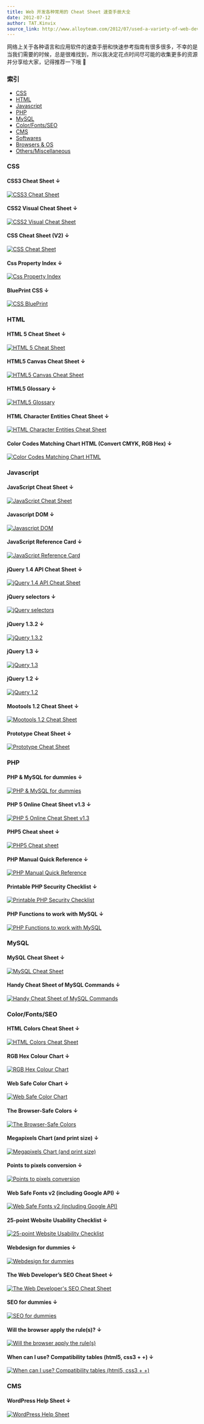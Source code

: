 ```yaml
---
title: Web 开发各种常用的 Cheat Sheet 速查手册大全
date: 2012-07-12
author: TAT.Kinvix
source_link: http://www.alloyteam.com/2012/07/used-a-variety-of-web-development-cheat-sheet-quick-reference-manual-collection/
---
```


<!-- {% raw %} - for jekyll -->

网络上关于各种语言和应用软件的速查手册和快速参考指南有很多很多，不幸的是当我们需要的时候，总是很难找到，所以我决定花点时间尽可能的收集更多的资源并分享给大家，记得推荐一下哦 🙂

### 索引

-   [CSS](http://www.cnblogs.com/lhb25/archive/2011/05/05/2031252.html#css "CSS")
-   [HTML](http://www.cnblogs.com/lhb25/archive/2011/05/05/2031252.html#html "HTML")
-   [Javascript](http://www.cnblogs.com/lhb25/archive/2011/05/05/2031252.html#javascript "Javascript")
-   [PHP](http://www.cnblogs.com/lhb25/archive/2011/05/05/2031252.html#php "PHP")
-   [MySQL](http://www.cnblogs.com/lhb25/archive/2011/05/05/2031252.html#mysql "MySQL")
-   [Color/Fonts/SEO](http://www.cnblogs.com/lhb25/archive/2011/05/05/2031252.html#colorfontsseo "Color/Fonts/SEO")
-   [CMS](http://www.cnblogs.com/lhb25/archive/2011/05/05/2031252.html#cms "CMS")
-   [Softwares](http://www.cnblogs.com/lhb25/archive/2011/05/05/2031252.html#softwares "Softwares")
-   [Browsers & OS](http://www.cnblogs.com/lhb25/archive/2011/05/05/2031252.html#browsersos "Browsers & OS")
-   [Others/Miscellaneous](http://www.cnblogs.com/lhb25/archive/2011/05/05/2031252.html#others "Others/Miscellaneous")

### CSS

#### CSS3 Cheat Sheet ↓

[![CSS3 Cheat Sheet](http://www.alloyteam.com/wp-content/uploads/auto_save_image/2012/07/131531zpb.jpg)](http://www.smashingmagazine.com/2009/07/13/css-3-cheat-sheet-pdf/ "CSS3 Cheat Sheet")

#### CSS2 Visual Cheat Sheet ↓

[![CSS2 Visual Cheat Sheet](http://www.alloyteam.com/wp-content/uploads/auto_save_image/2012/07/131539iT5.jpg)](http://woorkup.com/2009/10/02/css2-visual-cheat-sheet/ "CSS2 Visual Cheat Sheet")

#### CSS Cheat Sheet (V2) ↓

[![CSS Cheat Sheet](http://www.alloyteam.com/wp-content/uploads/auto_save_image/2012/07/131541CCe.jpg)](http://www.addedbytes.com/cheat-sheets/css-cheat-sheet/ "CSS Cheat Sheet")

#### Css Property Index ↓

[![Css Property Index](http://www.alloyteam.com/wp-content/uploads/auto_save_image/2012/07/131542tPC.jpg)](http://www.blooberry.com/indexdot/css/propindex/all.htm "Css Property Index")

#### BluePrint CSS ↓

[![CSS BluePrint](http://www.alloyteam.com/wp-content/uploads/auto_save_image/2012/07/131554n49.jpg)](http://www.garethjmsaunders.co.uk/blueprint/ "CSS BluePrint")

### HTML

#### HTML 5 Cheat Sheet ↓

[![HTML 5 Cheat Sheet](http://www.alloyteam.com/wp-content/uploads/auto_save_image/2012/07/131559c2x.jpg)](http://www.smashingmagazine.com/2009/07/06/html-5-cheat-sheet-pdf/ "HTML 5 Cheat Sheet")

#### HTML5 Canvas Cheat Sheet ↓

[![HTML5 Canvas Cheat Sheet](http://www.alloyteam.com/wp-content/uploads/auto_save_image/2012/07/1316012ly.jpg)](http://blog.nihilogic.dk/2009/02/html5-canvas-cheat-sheet.html "HTML5 Canvas Cheat Sheet")

#### HTML5 Glossary ↓

[![HTML5 Glossary](http://www.alloyteam.com/wp-content/uploads/auto_save_image/2012/07/131601TLe.jpg)](http://html5doctor.com/glossary/ "HTML5 Glossary")

#### HTML Character Entities Cheat Sheet ↓

[![HTML Character Entities Cheat Sheet](http://www.alloyteam.com/wp-content/uploads/auto_save_image/2012/07/131602NoC.jpg)](http://www.addedbytes.com/cheat-sheets/html-character-entities-cheat-sheet/ "HTML Character Entities Cheat Sheet")

#### Color Codes Matching Chart HTML (Convert CMYK, RGB Hex) ↓

[![Color Codes Matching Chart HTML](http://www.alloyteam.com/wp-content/uploads/auto_save_image/2012/07/131605K2y.jpg)](http://logoorange.com/color/color-codes-chart.php "Color Codes Matching Chart HTML")

### Javascript

#### JavaScript Cheat Sheet ↓

[![JavaScript Cheat Sheet](http://www.alloyteam.com/wp-content/uploads/auto_save_image/2012/07/131611o8W.jpg)](http://www.addedbytes.com/cheat-sheets/javascript-cheat-sheet/ "JavaScript Cheat Sheet")

#### Javascript DOM ↓

[![Javascript DOM](http://www.alloyteam.com/wp-content/uploads/auto_save_image/2012/07/131614WXE.jpg)](http://www.wait-till-i.com/2007/06/27/dom-javascript-cheat-sheet/ "Javascript DOM")

#### JavaScript Reference Card ↓

[![JavaScript Reference Card](http://www.alloyteam.com/wp-content/uploads/auto_save_image/2012/07/131616Ley.jpg)](http://wps.aw.com/wps/media/objects/2234/2287950/javascript_refererence.pdf "JavaScript Reference Card")

#### jQuery 1.4 API Cheat Sheet ↓

[![jQuery 1.4 API Cheat Sheet](http://www.alloyteam.com/wp-content/uploads/auto_save_image/2012/07/1316196uO.jpg)](http://www.futurecolors.ru/jquery/ "jQuery 1.4 API Cheat Sheet")

#### jQuery selectors ↓

[![jQuery selectors](http://www.alloyteam.com/wp-content/uploads/auto_save_image/2012/07/131622dIG.jpg)](http://refcardz.dzone.com/refcardz/jquery-selectors "jQuery selectors")

#### jQuery 1.3.2 ↓

[![jQuery 1.3.2](http://www.alloyteam.com/wp-content/uploads/auto_save_image/2012/07/1316287B2.jpg)](http://www.javascripttoolbox.com/jquery/cheatsheet/ "jQuery 1.3.2")

#### jQuery 1.3 ↓

[![jQuery 1.3](http://www.alloyteam.com/wp-content/uploads/auto_save_image/2012/07/131629DgC.jpg)](http://www.artzstudio.com/files/jquery-rules/jquery_1.3_cheatsheet_v1.pdf "jQuery 1.3")

#### jQuery 1.2 ↓

[![jQuery 1.2](http://www.alloyteam.com/wp-content/uploads/auto_save_image/2012/07/131631XRO.jpg)](http://colorcharge.com/jquery/ "jQuery 1.2")

#### Mootools 1.2 Cheat Sheet ↓

[![Mootools 1.2 Cheat Sheet](http://www.alloyteam.com/wp-content/uploads/auto_save_image/2012/07/131631jR9.jpg)](http://mediavrog.net/blog/2008/06/11/mootools/mootools-12-cheat-sheet/ "Mootools 1.2 Cheat Sheet")

#### Prototype Cheat Sheet ↓

[![Prototype Cheat Sheet](http://www.alloyteam.com/wp-content/uploads/auto_save_image/2012/07/131633h9D.jpg)](http://attic.scripteka.com/prototype_cheatsheet_1.6.0.2.pdf "Prototype Cheat Sheet")

### PHP

#### PHP & MySQL for dummies ↓

[![PHP & MySQL for dummies](http://www.alloyteam.com/wp-content/uploads/auto_save_image/2012/07/131634VCM.jpg)](http://www.dummies.com/how-to/content/php-mysql-for-dummies-cheat-sheet.html "PHP & MySQL for dummies")

#### PHP 5 Online Cheat Sheet v1.3 ↓

[![PHP 5 Online Cheat Sheet v1.3](http://www.alloyteam.com/wp-content/uploads/auto_save_image/2012/07/131635AIc.jpg)](http://designtopx.files.wordpress.com/2009/11/0php-5-online-cheat-sheet-v1-3.pdf "PHP 5 Online Cheat Sheet v1.3")

#### PHP5 Cheat sheet ↓

[![PHP5 Cheat sheet](http://www.alloyteam.com/wp-content/uploads/auto_save_image/2012/07/131635L6O.jpg)](http://www.danieldev.eu/journal/php-cheat-sheet/ "PHP5 Cheat sheet")

#### PHP Manual Quick Reference ↓

[![PHP Manual Quick Reference](http://www.alloyteam.com/wp-content/uploads/auto_save_image/2012/07/131635Jtm.jpg)](http://www.php.net/quickref.php "PHP Manual Quick Reference")

#### Printable PHP Security Checklist ↓

[![Printable PHP Security Checklist](http://www.alloyteam.com/wp-content/uploads/auto_save_image/2012/07/131635jTO.jpg)](http://www.sk89q.com/2010/04/printable-php-security-checklist/ "Printable PHP Security Checklist")

#### PHP Functions to work with MySQL ↓

[![PHP Functions to work with MySQL](http://www.alloyteam.com/wp-content/uploads/auto_save_image/2012/07/131636KD9.jpg)](http://yojance.com/cheat-sheets/php-mysql/ "PHP Functions to work with MySQL")

### MySQL

#### MySQL Cheat Sheet ↓

[![MySQL Cheat Sheet](http://www.alloyteam.com/wp-content/uploads/auto_save_image/2012/07/131637a2A.jpg)](http://www.addedbytes.com/cheat-sheets/mysql-cheat-sheet/ "MySQL Cheat Sheet")

#### Handy Cheat Sheet of MySQL Commands ↓

[![Handy Cheat Sheet of MySQL Commands](http://www.alloyteam.com/wp-content/uploads/auto_save_image/2012/07/131637GVD.jpg)](http://www.tech-geeks.org/contrib/mdrone/mysql-stuff/mysql-cheatsheet.html "Handy Cheat Sheet of MySQL Commands")

### Color/Fonts/SEO

#### HTML Colors Cheat Sheet ↓

[![HTML Colors Cheat Sheet](http://www.alloyteam.com/wp-content/uploads/auto_save_image/2012/07/131637bvB.jpg)](http://blog.acodingfool.com/wp-content/uploads/2009/07/html_colors_cheatsheet.pdf "HTML Colors Cheat Sheet")

#### RGB Hex Colour Chart ↓

[![RGB Hex Colour Chart](http://www.alloyteam.com/wp-content/uploads/auto_save_image/2012/07/131637frH.jpg)](http://www.addedbytes.com/cheat-sheets/colour-chart/ "RGB Hex Colour Chart")

#### Web Safe Color Chart ↓

[![Web Safe Color Chart](http://www.alloyteam.com/wp-content/uploads/auto_save_image/2012/07/131637wZT.jpg)](http://www.pagetutor.com/common/bgcolors216.html "Web Safe Color Chart")

#### The Browser-Safe Colors ↓

[![The Browser-Safe Colors](http://www.alloyteam.com/wp-content/uploads/auto_save_image/2012/07/1316386d5.jpg)](http://www.elizabethcastro.com/html4_4e/examples/appendices/colorcharthex.html "The Browser-Safe Colors")

#### Megapixels Chart (and print size) ↓

[![Megapixels Chart (and print size)](http://www.alloyteam.com/wp-content/uploads/auto_save_image/2012/07/131638Va0.jpg)](http://www.design215.com/toolbox/megapixels.php "Megapixels Chart (and print size)")

#### Points to pixels conversion ↓

[![Points to pixels conversion](http://www.alloyteam.com/wp-content/uploads/auto_save_image/2012/07/131639E0I.jpg)](http://reeddesign.co.uk/test/points-pixels.html "Points to pixels conversion")

#### Web Safe Fonts v2 (including Google API) ↓

[![Web Safe Fonts v2 (including Google API)](http://www.alloyteam.com/wp-content/uploads/auto_save_image/2012/07/131640Lnq.jpg)](http://www.mightymeta.co.uk/web-safe-font-cheat-sheet-v-2-including-google-font-api/ "Web Safe Fonts v2 (including Google API)")

#### 25-point Website Usability Checklist ↓

[![25-point Website Usability Checklist](http://www.alloyteam.com/wp-content/uploads/auto_save_image/2012/07/131641ZI5.jpg)](http://www.usereffect.com/topic/25-point-website-usability-checklist "25-point Website Usability Checklist")

#### Webdesign for dummies ↓

[![Webdesign for dummies](http://www.alloyteam.com/wp-content/uploads/auto_save_image/2012/07/131641t0P.jpg)](http://www.dummies.com/how-to/content/web-design-allinone-for-dummies-cheat-sheet.navId-323196.html "Webdesign for dummies")

#### The Web Developer’s SEO Cheat Sheet ↓

[![The Web Developer's SEO Cheat Sheet](http://www.alloyteam.com/wp-content/uploads/auto_save_image/2012/07/131641ZpQ.jpg)](http://www.seomoz.org/blog/the-web-developers-seo-cheat-sheet "The Web Developer's SEO Cheat Sheet")

#### SEO for dummies ↓

[![SEO for dummies](http://www.alloyteam.com/wp-content/uploads/auto_save_image/2012/07/131642hSM.jpg)](http://www.dummies.com/how-to/content/search-engine-optimization-allinone-for-dummies-ch.navId-323196.html "SEO for dummies")

#### Will the browser apply the rule(s)? ↓

[![Will the browser apply the rule(s)](http://www.alloyteam.com/wp-content/uploads/auto_save_image/2012/07/131642eK5.jpg)](http://centricle.com/ref/css/filters/?highlight_columns=true "Will the browser apply the rule(s)")

#### When can I use? Compatibility tables (html5, css3 + +) ↓

[![When can I use? Compatibility tables (html5, css3 + +)](http://www.alloyteam.com/wp-content/uploads/auto_save_image/2012/07/131642G8f.jpg)](http://caniuse.com/ "When can I use? Compatibility tables (html5, css3 + +)")

### CMS

#### WordPress Help Sheet ↓

[![WordPress Help Sheet](http://www.alloyteam.com/wp-content/uploads/auto_save_image/2012/07/131643Wik.jpg)](http://wpcandy.com/articles/tutorials/the-WordPress-help-sheet.html "WordPress Help Sheet")


<!-- {% endraw %} - for jekyll -->
